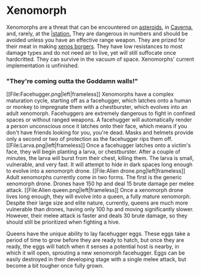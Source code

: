 # Xenomorph
Xenomorphs are a threat that can be encountered on [asteroids](Asteroid.md), in [Caverna](Caverna.md), and, rarely, at the [|station.](Official-Maps.md) They are dangerous in numbers and should be avoided unless you have an effective range weapon. They are prized for their meat in making [xenos borgers](Cooking.md). They have low resistances to most damage types and do not need air to live, yet will still suffocate once hardcritted. They can survive in the vacuum of space. Xenomorphs' current implementation is unfinished.    


### "They're coming outta the Goddamn walls!"

[[File:Facehugger.png|left|frameless]] Xenomorphs have a complex maturation cycle, starting off as a facehugger, which latches onto a human or monkey to impregnate them with a chestburster, which evolves into an adult xenomorph. Facehuggers are extremely dangerous to fight in confined spaces or without ranged weapons. A facehugger will automatically render a person unconscious once it latches onto their face, which means if you don't have friends looking for you, you're dead. Masks and helmets provide only a second or two of protection as the facehugger rips them off.
[[File:Larva.png|left|frameless]]
Once a facehugger latches onto a victim's face, they will begin planting a larva, or chestburster. After a couple of minutes, the larva will burst from their chest, killing them. The larva is small, vulnerable, and very fast. It will attempt to hide in dark spaces long enough to evolve into a xenomorph drone.
[[File:Alien drone.png|left|frameless]]
Adult xenomorphs currently come in two forms. The first is the generic xenomorph drone. Drones have 150 hp and deal 15 brute damage per melee attack. 
[[File:Alien queen.png|left|frameless]]
Once a xenomorph drone lives long enough, they will evolve into a queen, a fully mature xenomorph. Despite their large size and elite nature, currently, queens are much more vulnerable than drones, having only 100 hp and moving significantly slower. However, their melee attack is faster and deals 30 brute damage, so they should still be prioritized when fighting a hive.

Queens have the unique ability to lay facehugger eggs. These eggs take a period of time to grow before they are ready to hatch, but once they are ready, the eggs will hatch when it senses a potential host is nearby, in which it will open, sprouting a new xenomorph facehugger. Eggs can be easily destroyed in their developing stage with a single melee attack, but become a bit tougher once fully grown.